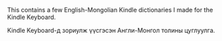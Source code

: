 This contains a few English-Mongolian Kindle dictionaries I made for the Kindle Keyboard.

Kindle Keyboard-д зориулж үүсгэсэн Англи-Монгол толины цуглуулга.